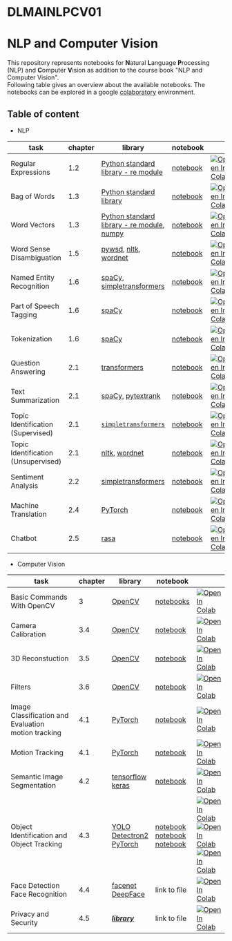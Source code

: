 # DLMAINLPCV01
NLP and Computer Vision
===

This repository represents notebooks for **N**atural **L**anguage **P**rocessing (NLP) and **C**omputer **V**ision as addition to the course book  "NLP and Computer Vision".<br> Following table gives an overview about the available notebooks.
The notebooks can be explored in a google [colaboratory](https://colab.research.google.com/notebooks/intro.ipynb?utm_source=scs-index) environment.

Table of content
---
* NLP

|task | chapter |  library | notebook|     |
|-----|---------|----------|---------|-----|
|Regular Expressions| 1.2 | [Python standard library - re module](https://docs.python.org/3/library/re.html)| [notebook](notebooks/nlp_1-2_regexp.ipynb)|[![Open In Colab](https://colab.research.google.com/assets/colab-badge.svg)](https://colab.research.google.com/github/iubh/DLMAINLPCV01/blob/master/notebooks/nlp_1-2_regexp.ipynb)| 
|Bag of Words| 1.3 | [Python standard library](https://docs.python.org/3/library/) | [notebook](notebooks/nlp_1-3_bag_of_words.ipynb)| [![Open In Colab](https://colab.research.google.com/assets/colab-badge.svg)](https://colab.research.google.com/github/iubh/DLMAINLPCV01/blob/master/notebooks/nlp_1-3_bag_of_words.ipynb)| 
| Word Vectors| 1.3 | [Python standard library - re module](https://docs.python.org/3/library/re.html), [numpy](https://numpy.org/doc/stable/user/quickstart.html) | [notebook](notebooks/nlp_1-3_word_vectors.ipynb)| [![Open In Colab](https://colab.research.google.com/assets/colab-badge.svg)](https://colab.research.google.com/github/iubh/DLMAINLPCV01/blob/master/notebooks/nlp_1-3_word_vectors.ipynb)| 
|Word Sense Disambiguation| 1.5 | [pywsd](https://pypi.org/project/pywsd/), [nltk](https://www.nltk.org/), [wordnet](https://pypi.org/project/wn/)| [notebook](notebooks/nlp_1-5_word_sense_disambiguation.ipynb)|[![Open In Colab](https://colab.research.google.com/assets/colab-badge.svg)](https://colab.research.google.com/github/iubh/DLMAINLPCV01/blob/master/notebooks/nlp_1-5_word_sense_disambiguation.ipynb)|
|Named Entity Recognition| 1.6 |[spaCy](https://spacy.io/), [simpletransformers](https://simpletransformers.ai/about/)| [notebook](/notebooks/nlp_1-6_named_entity_recognition.ipynb)| [![Open In Colab](https://colab.research.google.com/assets/colab-badge.svg)](https://colab.research.google.com/github/iubh/DLMAINLPCV01/blob/master/notebooks/nlp_1-6_named_entity_recognition.ipynb)|
|Part of Speech Tagging| 1.6 |[spaCy](https://spacy.io/)| [notebook](notebooks/nlp_1-6_part_of_speech_tagging.ipynb)| [![Open In Colab](https://colab.research.google.com/assets/colab-badge.svg)](https://colab.research.google.com/github/iubh/DLMAINLPCV01/blob/master/notebooks/nlp_1-6_part_of_speech_tagging.ipynb)|
|Tokenization| 1.6 |[spaCy](https://spacy.io/)| [notebook](notebooks/nlp_1-6_tokenization.ipynb)| [![Open In Colab](https://colab.research.google.com/assets/colab-badge.svg)](https://colab.research.google.com/github/iubh/DLMAINLPCV01/blob/master/notebooks/nlp_1-6_tokenization.ipynb)|
|Question Answering| 2.1 |[transformers](https://huggingface.co/docs/transformers/index)| [notebook](notebooks/nlp_2-1_question_answering.ipynb)| [![Open In Colab](https://colab.research.google.com/assets/colab-badge.svg)](https://colab.research.google.com/github/iubh/DLMAINLPCV01/blob/master/notebooks/nlp_2-1_question_answering.ipynb)|
|Text Summarization| 2.1 |[spaCy](https://spacy.io/), [pytextrank](https://derwen.ai/docs/ptr/)| [notebook](notebooks/nlp_2-1_text_summarizaion_spaCy.ipynb)| [![Open In Colab](https://colab.research.google.com/assets/colab-badge.svg)](https://colab.research.google.com/github/iubh/DLMAINLPCV01/blob/master/notebooks/nlp_2-1_text_summarizaion_spaCy.ipynb)|
|Topic Identification (Supervised)| 2.1 |[``simpletransformers``](https://simpletransformers.ai/about/)| [notebook](notebooks/nlp_2-1_topic_identification_supervised.ipynb)|[![Open In Colab](https://colab.research.google.com/assets/colab-badge.svg)](https://colab.research.google.com/github/iubh/DLMAINLPCV01/blob/master/notebooks/nlp_2-1_topic_identification_supervised.ipynb)|
|Topic Identification (Unsupervised)| 2.1 |[nltk](https://www.nltk.org/), [wordnet](https://pypi.org/project/wn/)| [notebook](notebooks/nlp_2-1_topic_identification_unsupervised.ipynb)| [![Open In Colab](https://colab.research.google.com/assets/colab-badge.svg)](https://colab.research.google.com/github/iubh/DLMAINLPCV01/blob/master/notebooks/nlp_2-1_topic_identification_unsupervised.ipynb)|
|Sentiment Analysis| 2.2 | [simpletransformers](https://simpletransformers.ai/) |[notebook](notebooks/nlp_2-2_sentiment_analysis.ipynb)| [![Open In Colab](https://colab.research.google.com/assets/colab-badge.svg)](https://colab.research.google.com/github/iubh/DLMAINLPCV01/blob/master/notebooks/nlp_2-2_sentiment_analysis.ipynb)|
|Machine Translation| 2.4 | [PyTorch](https://pypi.org/project/torch/) | [notebook](notebooks/nlp_2-4_machine_translation.ipynb)| [![Open In Colab](https://colab.research.google.com/assets/colab-badge.svg)](https://colab.research.google.com/github/iubh/DLMAINLPCV01/blob/master/notebooks/nlp_2-4_machine_translation.ipynb)|
|Chatbot| 2.5 | [rasa](https://github.com/RasaHQ/rasa-demo) | [notebook](notebooks/nlp_2-5_chatbot_RASA.ipynb)| [![Open In Colab](https://colab.research.google.com/assets/colab-badge.svg)](https://colab.research.google.com/github/iubh/DLMAINLPCV01/blob/master/notebooks/nlp_2-5_chatbot_RASA.ipynb)|

* Computer Vision


|task | chapter |  library | notebook|     |
|-----|---------|----------|---------|-----|
|Basic Commands With OpenCV| 3 | [OpenCV](https://opencv.org/)| [notebooks](notebooks/cv_basic_commands.ipynb)|[![Open In Colab](https://colab.research.google.com/assets/colab-badge.svg)](https://colab.research.google.com/github/iubh/DLMAINLPCV01/blob/master/notebooks/cv_basic_commands.ipynb)| 
|Camera Calibration| 3.4 |[OpenCV](https://opencv.org/)| [notebook](notebooks/cv_3-4__camera_calibration.ipynb)|[![Open In Colab](https://colab.research.google.com/assets/colab-badge.svg)](https://colab.research.google.com/github/iubh/DLMAINLPCV01/blob/master/notebooks/cv_3-4__camera_calibration.ipynb)|
|3D Reconstuction| 3.5 |[OpenCV](https://opencv.org/) | [notebook](notebooks/cv_3-5_3D_reconstruction.ipynb)|[![Open In Colab](https://colab.research.google.com/assets/colab-badge.svg)](https://colab.research.google.com/github/iubh/DLMAINLPCV01/blob/master/notebooks/cv_3-5_3D_reconstruction.ipynb)|
|Filters| 3.6 |[OpenCV](https://opencv.org/)| [notebook](notebooks/cv_3-6_convolution_filters_OpenCV.ipynb)| [![Open In Colab](https://colab.research.google.com/assets/colab-badge.svg)](https://colab.research.google.com/github/iubh/DLMAINLPCV01/blob/master/notebooks/cv_3-6_convolution_filters_OpenCV.ipynb)|
|Image Classification and Evaluation <br> motion tracking| 4.1 | [PyTorch](https://github.com/pytorch/pytorch)| [notebook](notebooks/cv_4-1_image_classification_start.ipynb) | [![Open In Colab](https://colab.research.google.com/assets/colab-badge.svg)](https://colab.research.google.com/github/iubh/DLMAINLPCV01/blob/master/notebooks/cv_4-1_image_classification_start.ipynb) |
|Motion Tracking| 4.1 | [PyTorch](https://github.com/pytorch/pytorch)| [notebook]() | [![Open In Colab](https://colab.research.google.com/assets/colab-badge.svg)]() |
|Semantic Image Segmentation| 4.2 | [tensorflow](https://www.tensorflow.org/)<br>[keras](https://keras.io/) | [notebook](notebooks/cv_4-2_semantic_image_segmentation.ipynb) | [![Open In Colab](https://colab.research.google.com/assets/colab-badge.svg)](https://colab.research.google.com/github/iubh/DLMAINLPCV01/blob/master/notebooks/cv_4-2_semantic_image_segmentation.ipynb)|
|Object Identification and Object Tracking| 4.3 | [YOLO](https://github.com/ultralytics/yolov3) <br> [Detectron2](https://github.com/facebookresearch/detectron2) <br> [PyTorch](https://github.com/pytorch/pytorch)| [notebook](notebooks/cv_4-3_object_detection.ipynb) <br> [notebook](notebooks/cv_4-3_objectDetection_Detectron2.ipynb) <br> [notebook](notebooks/cv_4-3_PyTorch_Object_Tracking.ipynb)| [![Open In Colab](https://colab.research.google.com/assets/colab-badge.svg)](https://colab.research.google.com/github/iubh/DLMAINLPCV01/blob/master/notebooks/cv_4-3_object_detection.ipynb) <br> [![Open In Colab](https://colab.research.google.com/assets/colab-badge.svg)](https://colab.research.google.com/github/iubh/DLMAINLPCV01/blob/master/notebooks/cv_4-3_objectDetection_Detectron2.ipynb) <br> [![Open In Colab](https://colab.research.google.com/assets/colab-badge.svg)](https://colab.research.google.com/github/iubh/DLMAINLPCV01/blob/master/notebooks/cv_4-3_PyTorch_Object_Tracking.ipynb)|
|Face Detection <br> Face Recognition| 4.4 |[facenet]() <br> [DeepFace]()| link to file|  [![Open In Colab](https://colab.research.google.com/assets/colab-badge.svg)]() |
|Privacy and Security | 4.5 | [***library***]() | link to file |  [![Open In Colab](https://colab.research.google.com/assets/colab-badge.svg)]() |
